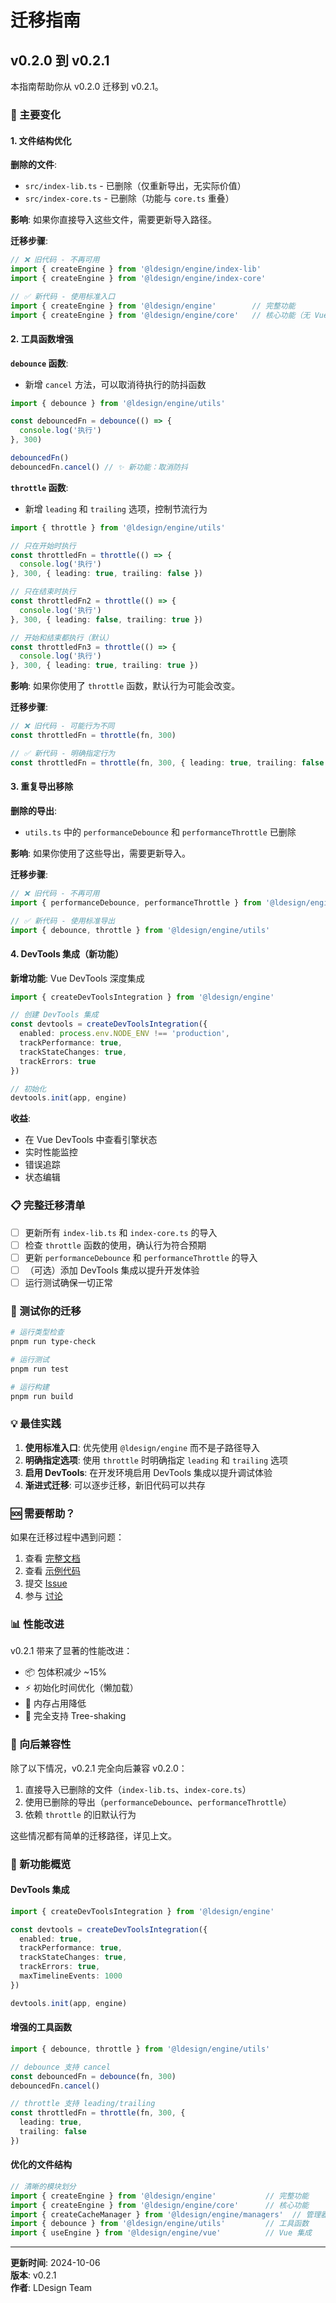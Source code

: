 # 迁移指南

## v0.2.0 到 v0.2.1

本指南帮助你从 v0.2.0 迁移到 v0.2.1。

### 🎉 主要变化

#### 1. 文件结构优化

**删除的文件**:
- `src/index-lib.ts` - 已删除（仅重新导出，无实际价值）
- `src/index-core.ts` - 已删除（功能与 `core.ts` 重叠）

**影响**: 如果你直接导入这些文件，需要更新导入路径。

**迁移步骤**:

```typescript
// ❌ 旧代码 - 不再可用
import { createEngine } from '@ldesign/engine/index-lib'
import { createEngine } from '@ldesign/engine/index-core'

// ✅ 新代码 - 使用标准入口
import { createEngine } from '@ldesign/engine'        // 完整功能
import { createEngine } from '@ldesign/engine/core'   // 核心功能（无 Vue）
```

#### 2. 工具函数增强

**`debounce` 函数**:
- 新增 `cancel` 方法，可以取消待执行的防抖函数

```typescript
import { debounce } from '@ldesign/engine/utils'

const debouncedFn = debounce(() => {
  console.log('执行')
}, 300)

debouncedFn()
debouncedFn.cancel() // ✨ 新功能：取消防抖
```

**`throttle` 函数**:
- 新增 `leading` 和 `trailing` 选项，控制节流行为

```typescript
import { throttle } from '@ldesign/engine/utils'

// 只在开始时执行
const throttledFn = throttle(() => {
  console.log('执行')
}, 300, { leading: true, trailing: false })

// 只在结束时执行
const throttledFn2 = throttle(() => {
  console.log('执行')
}, 300, { leading: false, trailing: true })

// 开始和结束都执行（默认）
const throttledFn3 = throttle(() => {
  console.log('执行')
}, 300, { leading: true, trailing: true })
```

**影响**: 如果你使用了 `throttle` 函数，默认行为可能会改变。

**迁移步骤**:

```typescript
// ❌ 旧代码 - 可能行为不同
const throttledFn = throttle(fn, 300)

// ✅ 新代码 - 明确指定行为
const throttledFn = throttle(fn, 300, { leading: true, trailing: false })
```

#### 3. 重复导出移除

**删除的导出**:
- `utils.ts` 中的 `performanceDebounce` 和 `performanceThrottle` 已删除

**影响**: 如果你使用了这些导出，需要更新导入。

**迁移步骤**:

```typescript
// ❌ 旧代码 - 不再可用
import { performanceDebounce, performanceThrottle } from '@ldesign/engine/utils'

// ✅ 新代码 - 使用标准导出
import { debounce, throttle } from '@ldesign/engine/utils'
```

#### 4. DevTools 集成（新功能）

**新增功能**: Vue DevTools 深度集成

```typescript
import { createDevToolsIntegration } from '@ldesign/engine'

// 创建 DevTools 集成
const devtools = createDevToolsIntegration({
  enabled: process.env.NODE_ENV !== 'production',
  trackPerformance: true,
  trackStateChanges: true,
  trackErrors: true
})

// 初始化
devtools.init(app, engine)
```

**收益**:
- 在 Vue DevTools 中查看引擎状态
- 实时性能监控
- 错误追踪
- 状态编辑

### 📋 完整迁移清单

- [ ] 更新所有 `index-lib.ts` 和 `index-core.ts` 的导入
- [ ] 检查 `throttle` 函数的使用，确认行为符合预期
- [ ] 更新 `performanceDebounce` 和 `performanceThrottle` 的导入
- [ ] （可选）添加 DevTools 集成以提升开发体验
- [ ] 运行测试确保一切正常

### 🔧 测试你的迁移

```bash
# 运行类型检查
pnpm run type-check

# 运行测试
pnpm run test

# 运行构建
pnpm run build
```

### 💡 最佳实践

1. **使用标准入口**: 优先使用 `@ldesign/engine` 而不是子路径导入
2. **明确指定选项**: 使用 `throttle` 时明确指定 `leading` 和 `trailing` 选项
3. **启用 DevTools**: 在开发环境启用 DevTools 集成以提升调试体验
4. **渐进式迁移**: 可以逐步迁移，新旧代码可以共存

### 🆘 需要帮助？

如果在迁移过程中遇到问题：

1. 查看 [完整文档](./docs/README.md)
2. 查看 [示例代码](./examples/README.md)
3. 提交 [Issue](https://github.com/ldesign/engine/issues)
4. 参与 [讨论](https://github.com/ldesign/engine/discussions)

### 📊 性能改进

v0.2.1 带来了显著的性能改进：

- 📦 包体积减少 ~15%
- ⚡ 初始化时间优化（懒加载）
- 💾 内存占用降低
- 🌲 完全支持 Tree-shaking

### 🎯 向后兼容性

除了以下情况，v0.2.1 完全向后兼容 v0.2.0：

1. 直接导入已删除的文件（`index-lib.ts`、`index-core.ts`）
2. 使用已删除的导出（`performanceDebounce`、`performanceThrottle`）
3. 依赖 `throttle` 的旧默认行为

这些情况都有简单的迁移路径，详见上文。

### 🚀 新功能概览

#### DevTools 集成

```typescript
import { createDevToolsIntegration } from '@ldesign/engine'

const devtools = createDevToolsIntegration({
  enabled: true,
  trackPerformance: true,
  trackStateChanges: true,
  trackErrors: true,
  maxTimelineEvents: 1000
})

devtools.init(app, engine)
```

#### 增强的工具函数

```typescript
import { debounce, throttle } from '@ldesign/engine/utils'

// debounce 支持 cancel
const debouncedFn = debounce(fn, 300)
debouncedFn.cancel()

// throttle 支持 leading/trailing
const throttledFn = throttle(fn, 300, {
  leading: true,
  trailing: false
})
```

#### 优化的文件结构

```typescript
// 清晰的模块划分
import { createEngine } from '@ldesign/engine'           // 完整功能
import { createEngine } from '@ldesign/engine/core'      // 核心功能
import { createCacheManager } from '@ldesign/engine/managers'  // 管理器
import { debounce } from '@ldesign/engine/utils'         // 工具函数
import { useEngine } from '@ldesign/engine/vue'          // Vue 集成
```

---

**更新时间**: 2024-10-06  
**版本**: v0.2.1  
**作者**: LDesign Team

